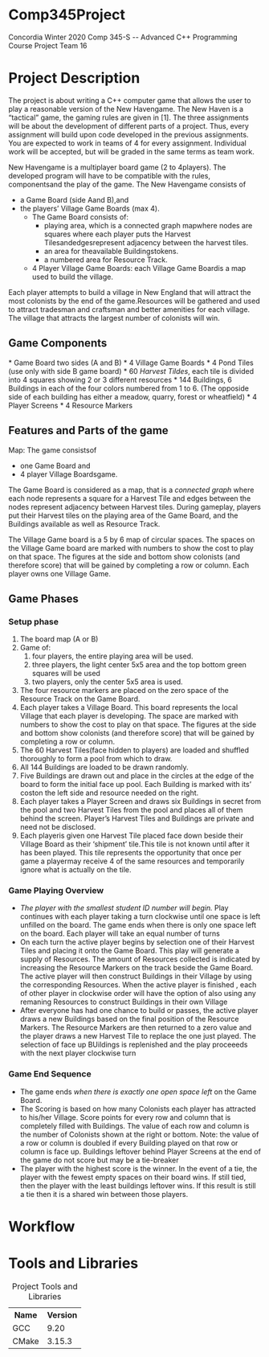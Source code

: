 # Comp345Project
Concordia Winter 2020 Comp 345-S -- Advanced C++ Programming Course Project
Team 16         

# Project Description
The project is about writing a C++ computer game that allows the user to play a reasonable version of the New Havengame. The New Haven is a “tactical” game, the gaming rules are given in [1]. The three assignments will be about the development of different parts of a project. Thus, every assignment will build upon code developed in the previous assignments. You are expected to work in teams of 4 for every assignment. Individual work will be accepted, but will be graded in the same terms as team work.

New Havengame is a multiplayer board game (2 to 4players). The developed program will have to be compatible with the rules, componentsand the play of the game. The New Havengame consists of 
* a Game Board (side Aand B),and 
* the players’ Village Game Boards (max 4).
  * The Game Board consists of:
    * playing area, which is a connected graph mapwhere nodes are squares where each player puts the Harvest       
    Tilesandedgesrepresent adjacency between the harvest tiles.
    * an area for theavailable Buildingstokens.
    * a numbered area for Resource Track.
  * 4 Player Village Game Boards: each Village Game Boardis a map used to build the village. 
  
Each player attempts to build a village in New England that will attract the most colonists by the end of the game.Resources will be gathered and used to attract tradesman and craftsman and better amenities for each village. The village that attracts the largest number of colonists will win.


<h2>Game Components</h2>
 * Game Board two sides (A and B)
 * 4 Village Game Boards
 * 4 Pond Tiles (use only with side B game board)
 * 60 <em>Harvest Tildes</em>, each tile is divided into 4 squares showing 2 or 3 different resources
 * 144 Buildings, 6 Buildings in each of the four colors numbered from 1 to 6. (The opposide side of each building has either a meadow, quarry, forest or wheatfield)
 * 4 Player Screens
 * 4 Resource Markers

<h2>Features and Parts of the game</h2>

Map: The game consistsof 
* one Game Board and 
* 4 player Village Boardsgame. 

The Game Board is considered as a map, that is a <em> connected graph</em> where each node represents a square for a Harvest Tile and edges between the nodes represent adjacency between Harvest tiles. During gameplay, players put their Harvest tiles on the playing area of the Game Board, and the Buildings available as well as Resource Track.

The Village Game board is a 5 by 6 map of circular spaces. The spaces on the Village Game board are marked with numbers to show the cost to play on that space. The figures at the side and bottom show colonists (and therefore score) that will be gained by completing a row or column. Each player owns one Village Game.

<h2> Game Phases </h2>
    <h3>Setup phase</h3>
    <ol>
    <li> The board map (A or B)</li>
      <li> Game of: 
        <ol>
          <li> four players, the entire playing area will be used.</li>
          <li> three players, the light center 5x5 area and the top bottom green squares will be used </li>
          <li> two players, only the center 5x5 area is used. </li>
        </ol>
        <li> The four resource markers are placed on the zero space of the Resource Track on the Game Board. </li>
        <li>Each player takes a Village Board. This board represents the local Village that each player is developing.
        The space are marked with numbers to show the cost to play on that space. The figures at the side and bottom    
        show colonists (and therefore score) that will be gained by completing a row or column.</li>
      <li>The 60 Harvest Tiles(face hidden to players) are loaded and shuffled thoroughly to form a pool from which to   
        draw.</li>
      <li>All 144 Buildings are loaded to be drawn randomly. </li>
      <li>Five Buildings are drawn out and place in the circles at the edge of the board to form the initial face up 
        pool. Each Building is marked with its’ coston  the  left  side  and  resource needed on the right.</li>
      <li>Each player takes a Player Screen and draws six Buildings in secret from the pool and two Harvest Tiles from  
        the  pool  and  places  all  of  them  behind  the  screen. Player’s Harvest Tiles and Buildings are private 
        and need not be disclosed.</li>
      <li>Each playeris given one Harvest Tile placed face down beside their Village Board as their ‘shipment’ 
        tile.This tile is not known until after it has been played. This tile represents the opportunity that once  
        per game a playermay receive  4 of the same resources and temporarily ignore what is actually on the 
        tile.</li>
      </ol></li>
      <h3>Game Playing Overview</h3>
      <ul>
        <li><em>The player with the smallest student ID number will begin.</em> Play continues with each player taking 
          a turn clockwise until one space is left unfilled on the board. The game ends when there is only one space 
          left on the board. Each player will take an equal number of turns</li>
        <li>On each turn the active player begins by selection one of their Harvest Tiles and placing it onto the Game 
          Board. This play will generate a supply of Resources. The amount of Resources collected is indicated by 
          increasing the Resource Markers on the track beside the Game Board. The active player will then construct 
          Buildings in their Village by using the corresponding Resources. When the active player is finished , each 
          of other player in clockwise order will have the option of also using any remaning Resources to construct 
          Buildings in their own Village</li>
        <li>After everyone has had one chance to build or passes, the active player draws a new Buildings based on the 
          final position of the Resource Markers. The Resource Markers are then returned to a zero value and the 
          player draws a new Harvest Tile to replace the one just played. The selection of face up BUildings is 
          replenished and the play proceeeds with the next player clockwise turn</li>
      </ul>
    
  <h3>Game End Sequence</h3>
    <ul>
      <li>The game ends <em>when there is exactly one open space left</em> on the Game Board.</li>
      <li>The Scoring  is  based  on  how  many  Colonists  each  player  has  attracted  to  his/her  Village. Score  
        points for  every  row  and column  that  is  completely filled  with  Buildings.  The  value  of each row and 
        column is the number of Colonists shown at the right or bottom. Note: the value of  a  row  or  column  is 
        doubled  if  every Building  played  on  that  row  or  column  is  face  up. Buildings leftover behind Player 
        Screens at the end of the game do not score but may be a tie-breaker</li>
      <li>The player with the highest score is the winner. In the event of a tie, the player with the fewest empty 
        spaces on their board wins. If still tied, then the player with the least buildings leftover wins. If this 
        result is still a tie then it is a shared win between those players.
      </li>
    </ul>

# Workflow
# Tools and Libraries
<table>
    <caption> Project Tools and Libraries </caption>
    <tr>
        <th>Name</th>
        <th>Version</th>
    </tr>
    <tr>
        <td>GCC</td>
        <td>9.20</td>
    </tr>
    <tr>
     <td>CMake</td>
     <td>3.15.3</td>
    </tr>
</table>
